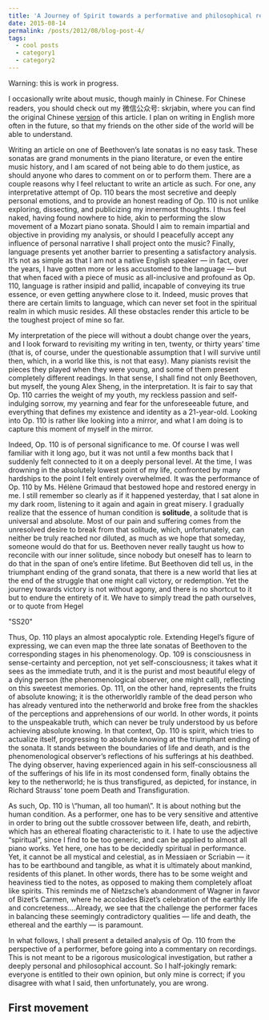 ```yaml
---
title: 'A Journey of Spirit towards a performative and philosophical reading of Beethovens Op. 110'
date: 2015-08-14
permalink: /posts/2012/08/blog-post-4/
tags:
  - cool posts
  - category1
  - category2
---
```


Warning: this is work in progress.

I occasionally write about music, though mainly in Chinese. For Chinese readers, you should check out my 微信公众号: skrjabin, where you can find the original Chinese [version](https://mp.weixin.qq.com/s/hb6uCDo63NVmy11uM9QkWg) of this article. I plan on writing in English more often in the future, so that my friends on the other side of the world will be able to understand.

Writing an article on one of Beethoven’s late sonatas is no easy task. These sonatas are grand monuments in the piano literature, or even the entire music history, and I am scared of not being able to do them justice, as should anyone who dares to comment on or to perform them. There are a couple reasons why I feel reluctant to write an article as such. For one, any interpretative attempt of Op. 110 bears the most secretive and deeply personal emotions, and to provide an honest reading of Op. 110 is not unlike exploring, dissecting, and publicizing my innermost thoughts. I thus feel naked, having found nowhere to hide, akin to performing the slow movement of a Mozart piano sonata. Should I aim to remain impartial and objective in providing my analysis, or should I peacefully accept any influence of personal narrative I shall project onto the music? Finally, language presents yet another barrier to presenting a satisfactory analysis. It’s not as simple as that I am not a native English speaker — in fact, over the years, I have gotten more or less accustomed to the language — but that when faced with a piece of music as all-inclusive and profound as Op. 110, language is rather insipid and pallid, incapable of conveying its true essence, or even getting anywhere close to it. Indeed, music proves that there are certain limits to language, which can never set foot in the spiritual realm in which music resides. All these obstacles render this article to be the toughest project of mine so far.

My interpretation of the piece will without a doubt change over the years, and I look forward to revisiting my writing in ten, twenty, or thirty years’ time (that is, of course, under the questionable assumption that I will survive until then, which, in a world like this, is not that easy). Many pianists revisit the pieces they played when they were young, and some of them present completely different readings. In that sense, I shall find not only Beethoven, but myself, the young Alex Sheng, in the interpretation. It is fair to say that Op. 110 carries the weight of my youth, my reckless passion and self-indulging sorrow, my yearning and fear for the unforeseeable future, and everything that defines my existence and identity as a 21-year-old. Looking into Op. 110 is rather like looking into a mirror, and what I am doing is to capture this moment of myself in the mirror.

Indeed, Op. 110 is of personal significance to me. Of course I was well familiar with it long ago, but it was not until a few months back that I suddenly felt connected to it on a deeply personal level. At the time, I was drowning in the absolutely lowest point of my life, confronted by many hardships to the point I felt entirely overwhelmed. It was the performance of Op. 110 by Ms. Hélène Grimaud that bestowed hope and restored energy in me. I still remember so clearly as if it happened yesterday, that I sat alone in my dark room, listening to it again and again in great misery. I gradually realize that the essence of human condition is **solitude**, a solitude that is universal and absolute. Most of our pain and suffering comes from the unresolved desire to break from that solitude, which, unfortunately, can neither be truly reached nor diluted, as much as we hope that someday, someone would do that for us. Beethoven never really taught us how to reconcile with our inner solitude, since nobody but oneself has to learn to do that in the span of one’s entire lifetime. But Beethoven did tell us, in the triumphant ending of the grand sonata, that there is a new world that lies at the end of the struggle that one might call victory, or redemption. Yet the journey towards victory is not without agony, and there is no shortcut to it but to endure the entirety of it. We have to simply tread the path ourselves, or to quote from Hegel

\"SS20\"

Thus, Op. 110 plays an almost apocalyptic role. Extending Hegel’s figure of expressing, we can even map the three late sonatas of Beethoven to the corresponding stages in his phenomenology. Op. 109 is consciousness in sense-certainty and perception, not yet self-consciousness; it takes what it sees as the immediate truth, and it is the purist and most beautiful elegy of a dying person (the phenomenological observer, one might call), reflecting on this sweetest memories. Op. 111, on the other hand, represents the fruits of absolute knowing; it is the otherworldly ramble of the dead person who has already ventured into the netherworld and broke free from the shackles of the perceptions and apprehensions of our world. In other words, it points to the unspeakable truth, which can never be truly understood by us before achieving absolute knowing. In that context, Op. 110 is spirit, which tries to actualize itself, progressing to absolute knowing at the triumphant ending of the sonata. It stands between the boundaries of life and death, and is the phenomenological observer’s reflections of his sufferings at his deathbed. The dying observer, having experienced again in his self-consciousness all of the sufferings of his life in its most condensed form, finally obtains the key to the netherworld; he is thus transfigured, as depicted, for instance, in Richard Strauss’ tone poem Death and Transfiguration.

As such, Op. 110 is \“human, all too human\”. It is about nothing but the human condition. As a performer, one has to be very sensitive and attentive in order to bring out the subtle crossover between life, death, and rebirth, which has an ethereal floating characteristic to it. I hate to use the adjective “spiritual”, since I find to be too generic, and can be applied to almost all piano works. Yet here, one has to be decidedly spiritual in performance. Yet, it cannot be all mystical and celestial, as in Messiaen or Scriabin — it has to be earthbound and tangible, as what it is ultimately about mankind, residents of this planet. In other words, there has to be some weight and heaviness tied to the notes, as opposed to making them completely afloat like spirits. This reminds me of Nietzsche’s abandonment of Wagner in favor of Bizet’s Carmen, where he accolades Bizet’s celebration of the earthly life and concreteness….Already, we see that the challenge the performer faces in balancing these seemingly contradictory qualities — life and death, the ethereal and the earthly — is paramount.

In what follows, I shall present a detailed analysis of Op. 110 from the perspective of a performer, before going into a commentary on recordings. This is not meant to be a rigorous musicological investigation, but rather a deeply personal and philosophical account. So I half-jokingly remark: everyone is entitled to their own opinion, but only mine is correct; if you disagree with what I said, then unfortunately, you are wrong.

First movement
------
